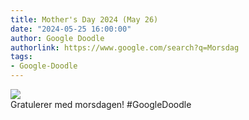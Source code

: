 ```yaml
---
title: Mother's Day 2024 (May 26)
date: "2024-05-25 16:00:00"
author: Google Doodle
authorlink: https://www.google.com/search?q=Morsdag
tags:
- Google-Doodle
---
```

<img src="https://www.google.com/logos/doodles/2024/mothers-day-2024-may-26-6753651837110367-l.png" referrerpolicy="no-referrer"><br>Gratulerer med morsdagen! #GoogleDoodle